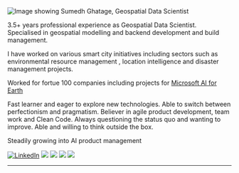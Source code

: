 <img src="https://images.app.goo.gl/4PuWRMxP5xM4fp5a8" alt="Image showing Sumedh Ghatage, Geospatial Data Scientist">

3.5+ years professional experience as Geospatial Data Scientist. Specialised in geospatial modelling and backend development and build management.

I have worked on various smart city initiatives including sectors such as environmental resource management , location intelligence and disaster management projects.

Worked for fortue 100 companies including projects for [Microsoft AI for Earth](https://gramener.com/ai-for-resilient-cities-evergreen)

Fast learner and eager to explore new technologies. Able to switch between perfectionism and pragmatism. Believer in agile product development, team work and Clean Code. Always questioning the status quo and wanting to improve. Able and willing to think outside the box.

Steadily growing into AI product management

<!-- https://github-readme-stats.vercel.app/api?username=DennisHartrampf&show_icons=true -->
<p>
  <a href="www.linkedin.com/in/sumedh-ghatage"><img src="https://img.shields.io/badge/LinkedIn--_.svg?style=social&logo=linkedin" alt="LinkedIn"></a>
  <a href="#"><img src="https://img.shields.io/badge/Python-Expert-_.svg?logo=python"></a>
  <a href="#"><img src="https://img.shields.io/badge/GeoAI-_.svg?logo=GIS"></a>
  <a href="#"><img src="https://img.shields.io/badge/Spatial-Analytics-_.svg"></a>
  <a href="#"><img src="https://img.shields.io/badge/Open-Geospatial-Evangelist-_.svg"></a>
</p>

<hr>
